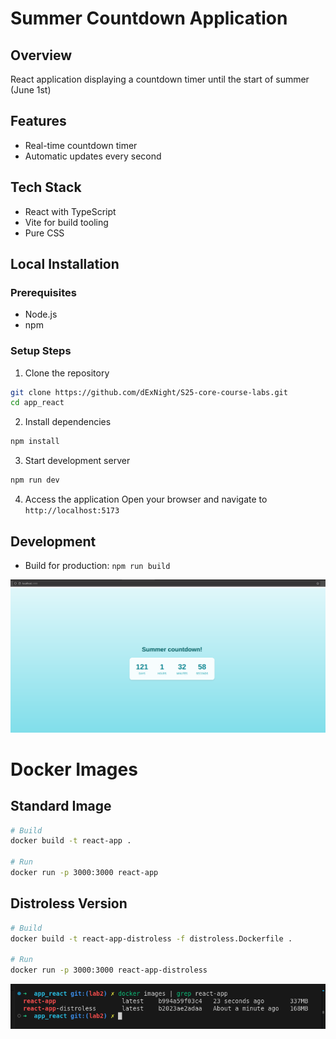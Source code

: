 # Summer Countdown Application

## Overview
React application displaying a countdown timer until the start of summer (June 1st)

## Features
- Real-time countdown timer
- Automatic updates every second

## Tech Stack
- React with TypeScript
- Vite for build tooling
- Pure CSS

## Local Installation

### Prerequisites
- Node.js
- npm

### Setup Steps
1. Clone the repository
```bash
git clone https://github.com/dExNight/S25-core-course-labs.git
cd app_react
```

2. Install dependencies
```bash
npm install
```

3. Start development server
```bash
npm run dev
```

4. Access the application
Open your browser and navigate to `http://localhost:5173`

## Development
- Build for production: `npm run build`

<img src="md_assets/image.png" width="800">


# Docker Images

## Standard Image
```bash
# Build
docker build -t react-app .

# Run
docker run -p 3000:3000 react-app
```

## Distroless Version
```bash
# Build
docker build -t react-app-distroless -f distroless.Dockerfile .

# Run
docker run -p 3000:3000 react-app-distroless
```

![alt text](md_assets/docker-comparison.png)